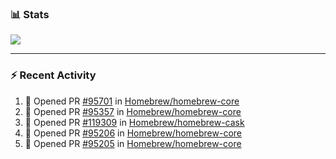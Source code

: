 ### :bar_chart: Stats

<a href="#">
  <img align="center" src="https://github-readme-stats.vercel.app/api?username=tuzi3040&show_icons=true&theme=dark" />
</a>

---

### :zap: Recent Activity

<!--START_SECTION:activity-->
1. 💪 Opened PR [#95701](https://github.com/Homebrew/homebrew-core/pull/95701) in [Homebrew/homebrew-core](https://github.com/Homebrew/homebrew-core)
2. 💪 Opened PR [#95357](https://github.com/Homebrew/homebrew-core/pull/95357) in [Homebrew/homebrew-core](https://github.com/Homebrew/homebrew-core)
3. 💪 Opened PR [#119309](https://github.com/Homebrew/homebrew-cask/pull/119309) in [Homebrew/homebrew-cask](https://github.com/Homebrew/homebrew-cask)
4. 💪 Opened PR [#95206](https://github.com/Homebrew/homebrew-core/pull/95206) in [Homebrew/homebrew-core](https://github.com/Homebrew/homebrew-core)
5. 💪 Opened PR [#95205](https://github.com/Homebrew/homebrew-core/pull/95205) in [Homebrew/homebrew-core](https://github.com/Homebrew/homebrew-core)
<!--END_SECTION:activity-->
